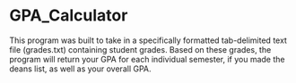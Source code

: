 # GPA_Calculator
This program was built to take in a specifically formatted tab-delimited text file (grades.txt) containing student grades. 
Based on these grades, the program will return your GPA for each individual semester, if you made the deans list, as well as your overall GPA.
